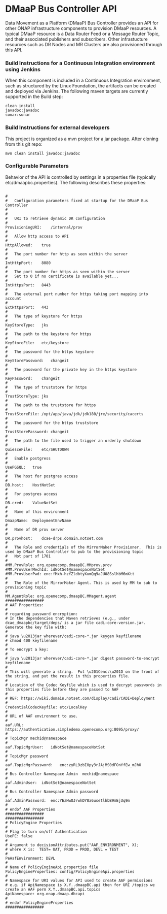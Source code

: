 DMaaP Bus Controller API
=======================

Data Movement as a Platform (DMaaP) Bus Controller provides an API for other ONAP infrastructure components to provision DMaaP resources.
A typical DMaaP resource is a Data Router Feed or a Message Router Topic, and their associated publishers and subscribers.
Other infrastucture resources such as DR Nodes and MR Clusters are also provisioned through this API.

### Build Instructions for a Continuous Integration environment using Jenkins

When this component is included in a Continuous Integration environment, such as structured by the Linux Foundation, the artifacts can be created and deployed via Jenkins.  The following maven targets are currently supported in the Build step:
```
clean install
javadoc:javadoc
sonar:sonar
```

### Build Instructions for external developers

This project is organized as a mvn project for a jar package.
After cloning from this git repo:

```
mvn clean install javadoc:javadoc
```

### Configurable Parameters

Behavior of the API is controlled by settings in a properties file (typically etc/dmaapbc.properties).
The following describes these properties:

```

#
#	Configuration parameters fixed at startup for the DMaaP Bus Controller
#
#
#	URI to retrieve dynamic DR configuration
#
ProvisioningURI:	/internal/prov
#
#	Allow http access to API 
#
HttpAllowed:	true
#
#	The port number for http as seen within the server
#
IntHttpPort:	8080
#
#	The port number for https as seen within the server
#   Set to 0 if no certificate is available yet...
#
IntHttpsPort:	8443
#
#	The external port number for https taking port mapping into account
#
ExtHttpsPort:	443
#
#	The type of keystore for https
#
KeyStoreType:	jks
#
#	The path to the keystore for https
#
KeyStoreFile:	etc/keystore
#
#	The password for the https keystore
#
KeyStorePassword:	changeit
#
#	The password for the private key in the https keystore
#
KeyPassword:	changeit
#
#	The type of truststore for https
#
TrustStoreType:	jks
#
#	The path to the truststore for https
#
TrustStoreFile:	/opt/app/java/jdk/jdk180/jre/security/cacerts
#
#	The password for the https truststore
#
TrustStorePassword:	changeit
#
#	The path to the file used to trigger an orderly shutdown
#
QuiesceFile:	etc/SHUTDOWN
#
#	Enable postgress
#
UsePGSQL:	true
#
#	The host for postgres access
#
DB.host:	HostNotSet
#
#	For postgres access
#
DB.cred:	ValueNotSet
#
#	Name of this environment
#
DmaapName:	DeploymentEnvName
#
#	Name of DR prov server
#
DR.provhost:	dcae-drps.domain.notset.com
#
#	The Role and credentials of the MirrorMaker Provisioner.  This is used by DMaaP Bus Controller to pub to the provisioning topic
#   Not part of 1701
#
#MM.ProvRole: org.openecomp.dmaapBC.MMprov.prov
#MM.ProvUserMechId: idNotSet@namespaceNotSet
#MM.ProvUserPwd: enc:fMxh-hzYZldbtyXumQq9aJU08SslhbM6mXtt
#
#	The Role of the MirrorMaker Agent. This is used by MM to sub to provisioning topic
#
MM.AgentRole: org.openecomp.dmaapBC.MMagent.agent
#################
# AAF Properties:
#
# regarding password encryption:
# In the dependencies that Maven retrieves (e.g., under dcae_dmaapbc/target/deps/ is a jar file cadi-core-version.jar.  Generate the key file with:
#
# java \u2013jar wherever/cadi-core-*.jar keygen keyfilename
# chmod 400 keyfilename
#
# To encrypt a key:
#
# java \u2013jar wherever/cadi-core-*.jar digest password-to-encrypt keyfilename
#
# This will generate a string.  Put \u201Cenc:\u201D on the front of the string, and put the result in this properties file.
#
# Location of the Codec Keyfile which is used to decrypt passwords in this properties file before they are passed to AAF
#
# REF: https://wiki.domain.notset.com/display/cadi/CADI+Deployment
#
CredentialCodecKeyfile:	etc/LocalKey
#
# URL of AAF environment to use.
#
aaf.URL:	https://authentication.simpledemo.openecomp.org:8095/proxy/
#
# TopicMgr mechid@namespace
#
aaf.TopicMgrUser:	idNotSet@namespaceNotSet
#
# TopicMgr password
# 
aaf.TopicMgrPassword:	enc:zyRL9zbI0py3rJAjMS0dFOnYfEw_mJhO
#
# Bus Controller Namespace Admin  mechid@namespace
#
aaf.AdminUser:	idNotSet@namespaceNotSet
#
# Bus Controller Namespace Admin password
#
aaf.AdminPassword:	enc:YEaHwOJrwhDY8a6usetlhbB9mEjUq9m
#
# endof AAF Properties
#################
#################
# PolicyEngine Properties
#
# Flag to turn on/off Authentication
UsePE: false
#
# Argument to decisionAttributes.put("AAF_ENVIRONMENT", X); 
# where X is:  TEST= UAT, PROD = PROD, DEVL = TEST
#
PeAafEnvironment: DEVL
#
# Name of PolicyEngineApi properties file
PolicyEngineProperties: config/PolicyEngineApi.properties
#
# Namespace for URI values for API used to create AAF permissions
# e.g. if ApiNamespace is X.Y..dmaapBC.api then for URI /topics we create an AAF perm X.Y..dmaapBC.api.topics
ApiNamespace: org.onap.dmaap.dbcapi
#
# endof PolicyEngineProperties
#################

```



